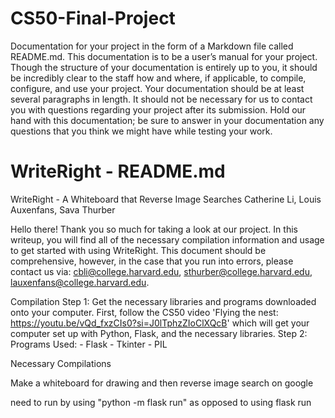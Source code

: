 # CS50-Final-Project
Documentation for your project in the form of a Markdown file called README.md. This documentation is to be a user’s manual for your project. Though the structure of your documentation is entirely up to you, it should be incredibly clear to the staff how and where, if applicable, to compile, configure, and use your project. Your documentation should be at least several paragraphs in length. It should not be necessary for us to contact you with questions regarding your project after its submission. Hold our hand with this documentation; be sure to answer in your documentation any questions that you think we might have while testing your work.

# WriteRight - README.md
WriteRight - A Whiteboard that Reverse Image Searches
Catherine Li, Louis Auxenfans, Sava Thurber

Hello there! Thank you so much for taking a look at our project. In this writeup, you will find all of the necessary compilation information and usage to get started with using WriteRight. This document should be comprehensive, however, in the case that you run into errors, please contact us via: cbli@college.harvard.edu, sthurber@college.harvard.edu, lauxenfans@college.harvard.edu.

Compilation
    Step 1: Get the necessary libraries and programs downloaded onto your computer.
        First, follow the CS50 video 'Flying the nest: https://youtu.be/vQd_fxzCIs0?si=J0lTphzZIoClXQcB' which will get your computer set up with Python, Flask, and the necessary libraries.
    Step 2: 
Programs Used:
    - Flask
    - Tkinter 
    - PIL

Necessary Compilations




Make a whiteboard for drawing and then reverse image search on google 

need to run by using "python -m flask run" as opposed to using flask run
